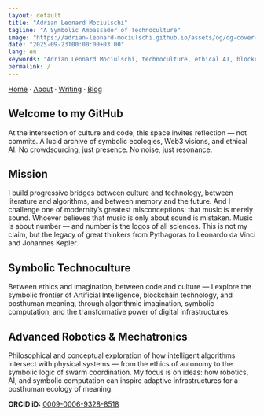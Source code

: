 ```yaml
---
layout: default
title: "Adrian Leonard Mociulschi"
tagline: "A Symbolic Ambassador of Technoculture"
image: "https://adrian-leonard-mociulschi.github.io/assets/og/og-cover-adi-futura-1200x630.png"
date: "2025-09-23T00:00:00+03:00"
lang: en
keywords: "Adrian Leonard Mociulschi, technoculture, ethical AI, blockchain, symbolic ecology, ORCID, academic"
permalink: /
---
```


[Home](/) · [About](/about) · [Writing](/writing) · [Blog](/blog)

## Welcome to my GitHub
At the intersection of culture and code, this space invites reflection — not commits.
A lucid archive of symbolic ecologies, Web3 visions, and ethical AI.
No crowdsourcing, just presence. No noise, just resonance.

## Mission

I build progressive bridges between culture and technology, between literature and algorithms, and between memory and the future. And I challenge one of modernity’s greatest misconceptions: that music is merely sound. Whoever believes that music is only about sound is mistaken. Music is about number — and number is the logos of all sciences. This is not my claim, but the legacy of great thinkers from Pythagoras to Leonardo da Vinci and Johannes Kepler.

## Symbolic Technoculture  

Between ethics and imagination, between code and culture — I explore the symbolic frontier of Artificial Intelligence, blockchain technology, and posthuman meaning, through algorithmic imagination, symbolic computation, and the transformative power of digital infrastructures. 

## Advanced Robotics & Mechatronics

Philosophical and conceptual exploration of how intelligent algorithms intersect with physical systems — from the ethics of autonomy to the symbolic logic of swarm coordination. My focus is on ideas: how robotics, AI, and symbolic computation can inspire adaptive infrastructures for a posthuman ecology of meaning. 

**ORCID iD:** [0009-0006-9328-8518](https://orcid.org/0009-0006-9328-8518)
